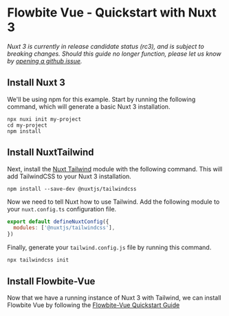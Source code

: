 # Flowbite Vue - Quickstart with Nuxt 3

_Nuxt 3 is currently in release candidate status (rc3), and is subject to breaking changes. Should this guide no longer function, please let us know by [opening a github issue](https://github.com/themesberg/flowbite-vue/issues)._

## Install Nuxt 3

We'll be using npm for this example. Start by running the following command, which will generate a basic Nuxt 3 installation.

```text
npx nuxi init my-project
cd my-project
npm install
```

## Install NuxtTailwind

Next, install the [Nuxt Tailwind](https://tailwindcss.nuxtjs.org/) module with the following command. This will add TailwindCSS to your Nuxt 3 installation.

```text
npm install --save-dev @nuxtjs/tailwindcss
```

Now we need to tell Nuxt how to use Tailwind. Add the following module to your `nuxt.config.ts` configuration file.

```javascript
export default defineNuxtConfig({
  modules: ['@nuxtjs/tailwindcss'],
})
```

Finally, generate your `tailwind.config.js` file by running this command.

```text
npx tailwindcss init
```

## Install Flowbite-Vue

Now that we have a running instance of Nuxt 3 with Tailwind, we can install Flowbite Vue by following the [Flowbite-Vue Quickstart Guide](/pages/getting-started/vue)
